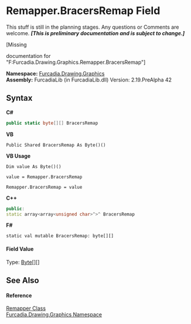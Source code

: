 # Remapper.BracersRemap Field
This stuff is still in the planning stages. Any questions or Comments are welcome. _**\[This is preliminary documentation and is subject to change.\]**_

\[Missing <summary> documentation for "F:Furcadia.Drawing.Graphics.Remapper.BracersRemap"\]

**Namespace:**&nbsp;<a href="N_Furcadia_Drawing_Graphics">Furcadia.Drawing.Graphics</a><br />**Assembly:**&nbsp;FurcadiaLib (in FurcadiaLib.dll) Version: 2.19.PreAlpha 42

## Syntax

**C#**<br />
``` C#
public static byte[][] BracersRemap
```

**VB**<br />
``` VB
Public Shared BracersRemap As Byte()()
```

**VB Usage**<br />
``` VB Usage
Dim value As Byte()()

value = Remapper.BracersRemap

Remapper.BracersRemap = value
```

**C++**<br />
``` C++
public:
static array<array<unsigned char>^>^ BracersRemap
```

**F#**<br />
``` F#
static val mutable BracersRemap: byte[][]
```


#### Field Value
Type: <a href="http://msdn2.microsoft.com/en-us/library/yyb1w04y" target="_blank">Byte</a>[][]

## See Also


#### Reference
<a href="T_Furcadia_Drawing_Graphics_Remapper">Remapper Class</a><br /><a href="N_Furcadia_Drawing_Graphics">Furcadia.Drawing.Graphics Namespace</a><br />